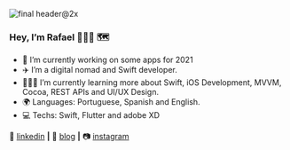 ![final header@2x](https://user-images.githubusercontent.com/26628994/101356169-70851b80-3876-11eb-8cbe-c5b794453bbb.png)

### Hey, I’m Rafael 👨🏾‍💻 🗺

* 🔭 I’m currently working on some apps for 2021
* ✈️ I’m a digital nomad and Swift developer.
* 👨🏾‍💻 I’m currently learning more about Swift, iOS Development, MVVM, Cocoa, REST APIs and UI/UX Design.
* 🌍 Languages: Portuguese, Spanish and English.
* 💻 Techs: Swift, Flutter and adobe XD 

👔 [linkedin][linkedin] **|** 
🏡 [blog][blog] **|** 
📷 [instagram][instagram] 


[blog]: https://medium.com/@rolvr
[instagram]: https://instagram.com/rolvr
[linkedin]: https://www.linkedin.com/in/rolvr


<!--
**oneorafael/oneorafael** is a ✨ _special_ ✨ repository because its `README.md` (this file) appears on your GitHub profile.

Here are some ideas to get you started:

- 🔭 I’m currently working on ...
- 🌱 I’m currently learning ...
- 👯 I’m looking to collaborate on ...
- 🤔 I’m looking for help with ...
- 💬 Ask me about ...
- 📫 How to reach me: ...
- 😄 Pronouns: ...
- ⚡ Fun fact: ...
-->
